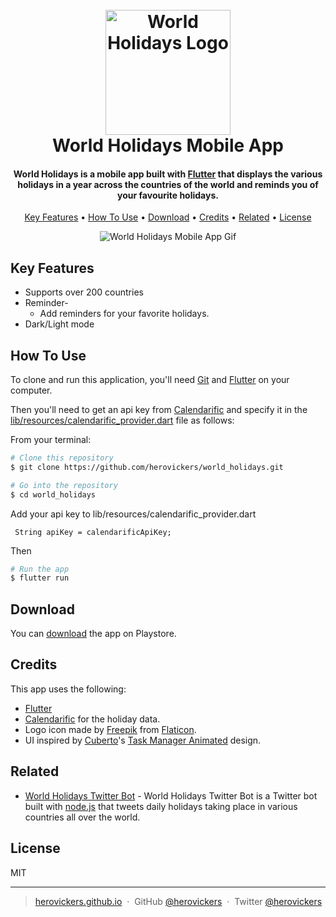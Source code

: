 

<h1 align="center">
  <br>
  <a href="https://herovickers.github.io/#portfolio"><img src="https://raw.githubusercontent.com/herovickers/world_holidays/assets/worldholidaysmobileapp.png" alt="World Holidays Logo" width="200"></a>
  <br>
  World Holidays Mobile App
  <br>
</h1>

<h4 align="center">World Holidays is a mobile app built with <a href="https://flutter.dev" target="_blank">Flutter</a> that displays the various holidays in a year across the countries of the world and reminds you of your favourite holidays.
</h4>

<p align="center">
  <a href="#key-features">Key Features</a> •
  <a href="#how-to-use">How To Use</a> •
 <a href="#download">Download</a> •
  <a href="#credits">Credits</a> •
  <a href="#related">Related</a> •
  <a href="#license">License</a>
</p>

<p align="center">
<img src="https://raw.githubusercontent.com/herovickers/world_holidays/assets/worldholidaysmobileapp.gif" alt="World Holidays Mobile App Gif" >
</p>

## Key Features

* Supports over 200 countries 
* Reminder-
  - Add reminders for your favorite holidays.
* Dark/Light mode

## How To Use

To clone and run this application, you'll need [Git](https://git-scm.com) and [Flutter](https://flutter.dev) on your computer. 

Then you'll need to get an api key from [Calendarific](https://calendarific.com) and specify it in the [lib/resources/calendarific_provider.dart](https://github.com/herovickers/world_holidays/blob/master/lib/resources/calendarific_provider.dart) file as follows:

    
    
    
   
From your terminal:

```bash
# Clone this repository
$ git clone https://github.com/herovickers/world_holidays.git

# Go into the repository
$ cd world_holidays
```


 Add your api key to lib/resources/calendarific_provider.dart 

     String apiKey = calendarificApiKey;
    
    

Then
```bash
# Run the app
$ flutter run
```


## Download

You can [download](https://play.google.com/store/apps/details?id=com.meninacave.worldholidays) the app on Playstore.

## Credits

This app uses the following:

- [Flutter](https://flutter.dev)
- [Calendarific](https://calendarific.com) for the holiday data.
- Logo icon made by [Freepik](https://www.freepik.com/) from [Flaticon](http://www.flaticon.com/ "Flaticon").
- UI inspired by [Cuberto](https://dribbble.com/cuberto)'s [Task Manager Animated](https://dribbble.com/shots/4890285-Task-Manager-Animated) design.

## Related

- [World Holidays Twitter Bot](https://github.com/herovickers/worldholidaysbot) - World Holidays Twitter Bot is a Twitter bot built with [node.js](https://nodejs.org/en/) that tweets daily holidays taking place in various countries all over the world.

<!--
## Support

<a href="https://www.buymeacoffee.com/5Zn8Xh3l9" target="_blank"><img src="https://www.buymeacoffee.com/assets/img/custom_images/purple_img.png" alt="Buy Me A Coffee" style="height: 41px !important;width: 174px !important;box-shadow: 0px 3px 2px 0px rgba(190, 190, 190, 0.5) !important;-webkit-box-shadow: 0px 3px 2px 0px rgba(190, 190, 190, 0.5) !important;" ></a>

<p>Or</p> 

<a href="https://www.patreon.com/amitmerchant">
	<img src="https://c5.patreon.com/external/logo/become_a_patron_button@2x.png" width="160">
</a>
-->

<!--
## You may also like...

- [World Holidays Twitter Bot](https://github.com/herovickers/worldholidaysbot) - World Holidays Twitter Bot is a Twitter bot built with [node.js](https://nodejs.org/en/) that tweets daily holidays taking place in various countries all over the world.
-->

## License

MIT

---

> [herovickers.github.io](https://herovickers.github.io) &nbsp;&middot;&nbsp;
> GitHub [@herovickers](https://github.com/herovickers) &nbsp;&middot;&nbsp;
> Twitter [@herovickers](https://twitter.com/herovickers)

